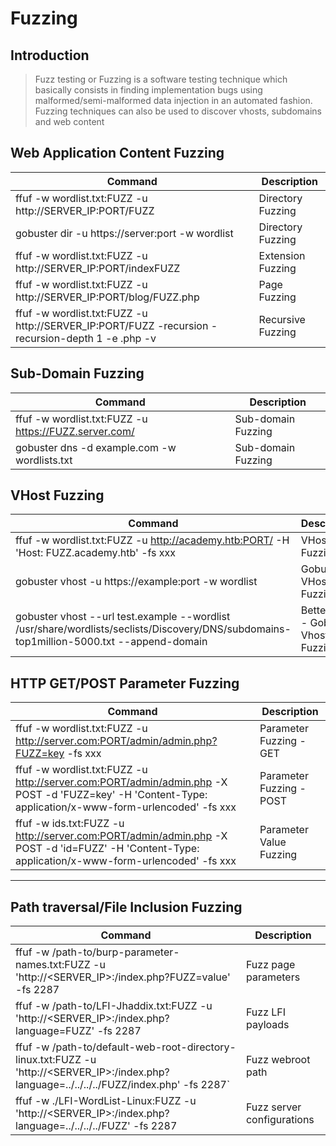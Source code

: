 # Fuzzing

## **Introduction**

> Fuzz testing or Fuzzing is a software testing technique which basically consists in finding implementation bugs using malformed/semi-malformed data injection in an automated fashion. Fuzzing techniques can also be used to discover vhosts, subdomains and web content

## **Web Application Content Fuzzing**

| Command                                                                                           | Description       |
| ------------------------------------------------------------------------------------------------- | ----------------- |
| ffuf -w wordlist.txt:FUZZ -u http://SERVER\_IP:PORT/FUZZ                                          | Directory Fuzzing |
| gobuster dir -u https://server:port -w wordlist                                                   | Directory Fuzzing |
| ffuf -w wordlist.txt:FUZZ -u http://SERVER\_IP:PORT/indexFUZZ                                     | Extension Fuzzing |
| ffuf -w wordlist.txt:FUZZ -u http://SERVER\_IP:PORT/blog/FUZZ.php                                 | Page Fuzzing      |
| ffuf -w wordlist.txt:FUZZ -u http://SERVER\_IP:PORT/FUZZ -recursion -recursion-depth 1 -e .php -v | Recursive Fuzzing |

## **Sub-Domain Fuzzing**

| Command                                               | Description        |
| ----------------------------------------------------- | ------------------ |
| ffuf -w wordlist.txt:FUZZ -u https://FUZZ.server.com/ | Sub-domain Fuzzing |
| gobuster dns -d example.com -w wordlists.txt          | Sub-domain Fuzzing |

## **VHost Fuzzing**

| Command                                                                                                                                  | Description                         |
| ---------------------------------------------------------------------------------------------------------------------------------------- | ----------------------------------- |
| ffuf -w wordlist.txt:FUZZ -u http://academy.htb:PORT/ -H 'Host: FUZZ.academy.htb' -fs xxx                                                | VHost Fuzzing                       |
| gobuster vhost -u https://example:port -w wordlist                                                                                       | Gobuster VHost Fuzzing              |
| gobuster vhost --url test.example --wordlist /usr/share/wordlists/seclists/Discovery/DNS/subdomains-top1million-5000.txt --append-domain | Better way - Gobuster Vhost Fuzzing |

## **HTTP GET/POST Parameter Fuzzing**

| Command                                                                                                                                                | Description              |
| ------------------------------------------------------------------------------------------------------------------------------------------------------ | ------------------------ |
| ffuf -w wordlist.txt:FUZZ -u http://server.com:PORT/admin/admin.php?FUZZ=key -fs xxx                                                                   | Parameter Fuzzing - GET  |
| ffuf -w wordlist.txt:FUZZ -u http://server.com:PORT/admin/admin.php -X POST -d 'FUZZ=key' -H 'Content-Type: application/x-www-form-urlencoded' -fs xxx | Parameter Fuzzing - POST |
| ffuf -w ids.txt:FUZZ -u http://server.com:PORT/admin/admin.php -X POST -d 'id=FUZZ' -H 'Content-Type: application/x-www-form-urlencoded' -fs xxx       | Parameter Value Fuzzing  |

***

## **Path traversal/File Inclusion Fuzzing**

| Command                                                                                                                                        | Description                |
| ---------------------------------------------------------------------------------------------------------------------------------------------- | -------------------------- |
| ffuf -w /path-to/burp-parameter-names.txt:FUZZ -u 'http://\<SERVER\_IP>:/index.php?FUZZ=value' -fs 2287                                        | Fuzz page parameters       |
| ffuf -w /path-to/LFI-Jhaddix.txt:FUZZ -u 'http://\<SERVER\_IP>:/index.php?language=FUZZ' -fs 2287                                              | Fuzz LFI payloads          |
| ffuf -w /path-to/default-web-root-directory-linux.txt:FUZZ -u 'http://\<SERVER\_IP>:/index.php?language=../../../../FUZZ/index.php' -fs 2287\` | Fuzz webroot path          |
| ffuf -w ./LFI-WordList-Linux:FUZZ -u 'http://\<SERVER\_IP>:/index.php?language=../../../../FUZZ' -fs 2287                                      | Fuzz server configurations |
